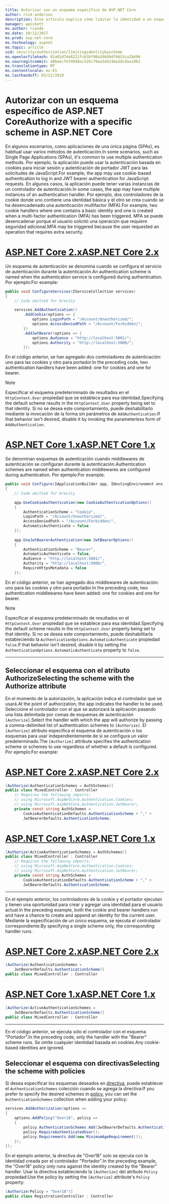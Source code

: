 ```yaml
---
title: Autorizar con un esquema específico de ASP.NET Core
author: rick-anderson
description: Este artículo explica cómo limitar la identidad a un esquema específico cuando se trabaja con varios métodos de autenticación.
manager: wpickett
ms.author: riande
ms.date: 10/12/2017
ms.prod: asp.net-core
ms.technology: aspnet
ms.topic: article
uid: security/authorization/limitingidentitybyscheme
ms.openlocfilehash: 81a01d7de8221fcb3bf90a108d9df6633ca2b696
ms.sourcegitcommit: 48beecfe749ddac52bc79aa3eb246a2dcdaa1862
ms.translationtype: MT
ms.contentlocale: es-ES
ms.lasthandoff: 03/22/2018
---
```

# <a name="authorize-with-a-specific-scheme-in-aspnet-core"></a><span data-ttu-id="73dda-103">Autorizar con un esquema específico de ASP.NET Core</span><span class="sxs-lookup"><span data-stu-id="73dda-103">Authorize with a specific scheme in ASP.NET Core</span></span>

<span data-ttu-id="73dda-104">En algunos escenarios, como aplicaciones de una única página (SPAs), es habitual usar varios métodos de autenticación.</span><span class="sxs-lookup"><span data-stu-id="73dda-104">In some scenarios, such as Single Page Applications (SPAs), it's common to use multiple authentication methods.</span></span> <span data-ttu-id="73dda-105">Por ejemplo, la aplicación puede usar la autenticación basada en cookies para iniciar sesión y autenticación de portador JWT para las solicitudes de JavaScript.</span><span class="sxs-lookup"><span data-stu-id="73dda-105">For example, the app may use cookie-based authentication to log in and JWT bearer authentication for JavaScript requests.</span></span> <span data-ttu-id="73dda-106">En algunos casos, la aplicación puede tener varias instancias de un controlador de autenticación.</span><span class="sxs-lookup"><span data-stu-id="73dda-106">In some cases, the app may have multiple instances of an authentication handler.</span></span> <span data-ttu-id="73dda-107">Por ejemplo, dos controladores de la cookie donde uno contiene una identidad básica y el otro se crea cuando se ha desencadenado una autenticación multifactor (MFA).</span><span class="sxs-lookup"><span data-stu-id="73dda-107">For example, two cookie handlers where one contains a basic identity and one is created when a multi-factor authentication (MFA) has been triggered.</span></span> <span data-ttu-id="73dda-108">MFA se puede desencadenar porque el usuario solicitó una operación que requiere seguridad adicional.</span><span class="sxs-lookup"><span data-stu-id="73dda-108">MFA may be triggered because the user requested an operation that requires extra security.</span></span>

# <a name="aspnet-core-2xtabaspnetcore2x"></a>[<span data-ttu-id="73dda-109">ASP.NET Core 2.x</span><span class="sxs-lookup"><span data-stu-id="73dda-109">ASP.NET Core 2.x</span></span>](#tab/aspnetcore2x)

<span data-ttu-id="73dda-110">Un esquema de autenticación se denomina cuando se configura el servicio de autenticación durante la autenticación.</span><span class="sxs-lookup"><span data-stu-id="73dda-110">An authentication scheme is named when the authentication service is configured during authentication.</span></span> <span data-ttu-id="73dda-111">Por ejemplo:</span><span class="sxs-lookup"><span data-stu-id="73dda-111">For example:</span></span>

```csharp
public void ConfigureServices(IServiceCollection services)
{
    // Code omitted for brevity

    services.AddAuthentication()
        .AddCookie(options => {
            options.LoginPath = "/Account/Unauthorized/";
            options.AccessDeniedPath = "/Account/Forbidden/";
        })
        .AddJwtBearer(options => {
            options.Audience = "http://localhost:5001/";
            options.Authority = "http://localhost:5000/";
        });
```

<span data-ttu-id="73dda-112">En el código anterior, se han agregado dos controladores de autenticación: uno para las cookies y otro para portador.</span><span class="sxs-lookup"><span data-stu-id="73dda-112">In the preceding code, two authentication handlers have been added: one for cookies and one for bearer.</span></span>

>[!NOTE]
><span data-ttu-id="73dda-113">Especificar el esquema predeterminado de resultados en el `HttpContext.User` propiedad que se establece para esa identidad.</span><span class="sxs-lookup"><span data-stu-id="73dda-113">Specifying the default scheme results in the `HttpContext.User` property being set to that identity.</span></span> <span data-ttu-id="73dda-114">Si no se desea este comportamiento, puede deshabilitarlo mediante la invocación de la forma sin parámetros de `AddAuthentication`.</span><span class="sxs-lookup"><span data-stu-id="73dda-114">If that behavior isn't desired, disable it by invoking the parameterless form of `AddAuthentication`.</span></span>

# <a name="aspnet-core-1xtabaspnetcore1x"></a>[<span data-ttu-id="73dda-115">ASP.NET Core 1.x</span><span class="sxs-lookup"><span data-stu-id="73dda-115">ASP.NET Core 1.x</span></span>](#tab/aspnetcore1x)

<span data-ttu-id="73dda-116">Se denominan esquemas de autenticación cuando middlewares de autenticación se configuran durante la autenticación.</span><span class="sxs-lookup"><span data-stu-id="73dda-116">Authentication schemes are named when authentication middlewares are configured during authentication.</span></span> <span data-ttu-id="73dda-117">Por ejemplo:</span><span class="sxs-lookup"><span data-stu-id="73dda-117">For example:</span></span>

```csharp
public void Configure(IApplicationBuilder app, IHostingEnvironment env, ILoggerFactory loggerFactory)
{
    // Code omitted for brevity

    app.UseCookieAuthentication(new CookieAuthenticationOptions()
    {
        AuthenticationScheme = "Cookie",
        LoginPath = "/Account/Unauthorized/",
        AccessDeniedPath = "/Account/Forbidden/",
        AutomaticAuthenticate = false
    });
    
    app.UseJwtBearerAuthentication(new JwtBearerOptions()
    {
        AuthenticationScheme = "Bearer",
        AutomaticAuthenticate = false,
        Audience = "http://localhost:5001/",
        Authority = "http://localhost:5000/",
        RequireHttpsMetadata = false
    });
```

<span data-ttu-id="73dda-118">En el código anterior, se han agregado dos middlewares de autenticación: uno para las cookies y otro para portador.</span><span class="sxs-lookup"><span data-stu-id="73dda-118">In the preceding code, two authentication middlewares have been added: one for cookies and one for bearer.</span></span>

>[!NOTE]
><span data-ttu-id="73dda-119">Especificar el esquema predeterminado de resultados en el `HttpContext.User` propiedad que se establece para esa identidad.</span><span class="sxs-lookup"><span data-stu-id="73dda-119">Specifying the default scheme results in the `HttpContext.User` property being set to that identity.</span></span> <span data-ttu-id="73dda-120">Si no se desea este comportamiento, puede deshabilitarla estableciendo la `AuthenticationOptions.AutomaticAuthenticate` propiedad `false`.</span><span class="sxs-lookup"><span data-stu-id="73dda-120">If that behavior isn't desired, disable it by setting the `AuthenticationOptions.AutomaticAuthenticate` property to `false`.</span></span>

---

## <a name="selecting-the-scheme-with-the-authorize-attribute"></a><span data-ttu-id="73dda-121">Seleccionar el esquema con el atributo Authorize</span><span class="sxs-lookup"><span data-stu-id="73dda-121">Selecting the scheme with the Authorize attribute</span></span>

<span data-ttu-id="73dda-122">En el momento de la autorización, la aplicación indica el controlador que se usará.</span><span class="sxs-lookup"><span data-stu-id="73dda-122">At the point of authorization, the app indicates the handler to be used.</span></span> <span data-ttu-id="73dda-123">Seleccione el controlador con el que se autorizará la aplicación pasando una lista delimitada por comas de esquemas de autenticación `[Authorize]`.</span><span class="sxs-lookup"><span data-stu-id="73dda-123">Select the handler with which the app will authorize by passing a comma-delimited list of authentication schemes to `[Authorize]`.</span></span> <span data-ttu-id="73dda-124">El `[Authorize]` atributo especifica el esquema de autenticación o los esquemas para usar independientemente de si se configura un valor predeterminado.</span><span class="sxs-lookup"><span data-stu-id="73dda-124">The `[Authorize]` attribute specifies the authentication scheme or schemes to use regardless of whether a default is configured.</span></span> <span data-ttu-id="73dda-125">Por ejemplo:</span><span class="sxs-lookup"><span data-stu-id="73dda-125">For example:</span></span>

# <a name="aspnet-core-2xtabaspnetcore2x"></a>[<span data-ttu-id="73dda-126">ASP.NET Core 2.x</span><span class="sxs-lookup"><span data-stu-id="73dda-126">ASP.NET Core 2.x</span></span>](#tab/aspnetcore2x)

```csharp
[Authorize(AuthenticationSchemes = AuthSchemes)]
public class MixedController : Controller
    // Requires the following imports:
    // using Microsoft.AspNetCore.Authentication.Cookies;
    // using Microsoft.AspNetCore.Authentication.JwtBearer;
    private const string AuthSchemes =
        CookieAuthenticationDefaults.AuthenticationScheme + "," +
        JwtBearerDefaults.AuthenticationScheme;
```

# <a name="aspnet-core-1xtabaspnetcore1x"></a>[<span data-ttu-id="73dda-127">ASP.NET Core 1.x</span><span class="sxs-lookup"><span data-stu-id="73dda-127">ASP.NET Core 1.x</span></span>](#tab/aspnetcore1x)

```csharp
[Authorize(ActiveAuthenticationSchemes = AuthSchemes)]
public class MixedController : Controller
    // Requires the following imports:
    // using Microsoft.AspNetCore.Authentication.Cookies;
    // using Microsoft.AspNetCore.Authentication.JwtBearer;
    private const string AuthSchemes =
        CookieAuthenticationDefaults.AuthenticationScheme + "," +
        JwtBearerDefaults.AuthenticationScheme;
```

---

<span data-ttu-id="73dda-128">En el ejemplo anterior, los controladores de la cookie y el portador ejecutan y tienen una oportunidad para crear y agregar una identidad para el usuario actual.</span><span class="sxs-lookup"><span data-stu-id="73dda-128">In the preceding example, both the cookie and bearer handlers run and have a chance to create and append an identity for the current user.</span></span> <span data-ttu-id="73dda-129">Mediante la especificación de un único esquema, se ejecuta el controlador correspondiente.</span><span class="sxs-lookup"><span data-stu-id="73dda-129">By specifying a single scheme only, the corresponding handler runs.</span></span>

# <a name="aspnet-core-2xtabaspnetcore2x"></a>[<span data-ttu-id="73dda-130">ASP.NET Core 2.x</span><span class="sxs-lookup"><span data-stu-id="73dda-130">ASP.NET Core 2.x</span></span>](#tab/aspnetcore2x)

```csharp
[Authorize(AuthenticationSchemes = 
    JwtBearerDefaults.AuthenticationScheme)]
public class MixedController : Controller
```

# <a name="aspnet-core-1xtabaspnetcore1x"></a>[<span data-ttu-id="73dda-131">ASP.NET Core 1.x</span><span class="sxs-lookup"><span data-stu-id="73dda-131">ASP.NET Core 1.x</span></span>](#tab/aspnetcore1x)

```csharp
[Authorize(ActiveAuthenticationSchemes = 
    JwtBearerDefaults.AuthenticationScheme)]
public class MixedController : Controller
```

---

<span data-ttu-id="73dda-132">En el código anterior, se ejecuta sólo el controlador con el esquema "Portador".</span><span class="sxs-lookup"><span data-stu-id="73dda-132">In the preceding code, only the handler with the "Bearer" scheme runs.</span></span> <span data-ttu-id="73dda-133">Se omite cualquier identidad basada en cookies.</span><span class="sxs-lookup"><span data-stu-id="73dda-133">Any cookie-based identities are ignored.</span></span>

## <a name="selecting-the-scheme-with-policies"></a><span data-ttu-id="73dda-134">Seleccionar el esquema con directivas</span><span class="sxs-lookup"><span data-stu-id="73dda-134">Selecting the scheme with policies</span></span>

<span data-ttu-id="73dda-135">Si desea especificar los esquemas deseados en [directiva](xref:security/authorization/policies), puede establecer el `AuthenticationSchemes` colección cuando se agrega la directiva:</span><span class="sxs-lookup"><span data-stu-id="73dda-135">If you prefer to specify the desired schemes in [policy](xref:security/authorization/policies), you can set the `AuthenticationSchemes` collection when adding your policy:</span></span>

```csharp
services.AddAuthorization(options =>
{
    options.AddPolicy("Over18", policy =>
    {
        policy.AuthenticationSchemes.Add(JwtBearerDefaults.AuthenticationScheme);
        policy.RequireAuthenticatedUser();
        policy.Requirements.Add(new MinimumAgeRequirement());
    });
});
```

<span data-ttu-id="73dda-136">En el ejemplo anterior, la directiva de "Over18" solo se ejecuta con la identidad creada por el controlador "Portador".</span><span class="sxs-lookup"><span data-stu-id="73dda-136">In the preceding example, the "Over18" policy only runs against the identity created by the "Bearer" handler.</span></span> <span data-ttu-id="73dda-137">Usar la directiva estableciendo la `[Authorize]` del atributo `Policy` propiedad:</span><span class="sxs-lookup"><span data-stu-id="73dda-137">Use the policy by setting the `[Authorize]` attribute's `Policy` property:</span></span>

```csharp
[Authorize(Policy = "Over18")]
public class RegistrationController : Controller
```
